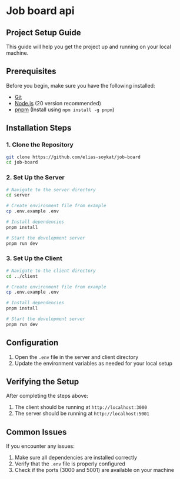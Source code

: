 # Job board api

## Project Setup Guide

This guide will help you get the project up and running on your local machine.

## Prerequisites

Before you begin, make sure you have the following installed:

- [Git](https://git-scm.com/)
- [Node.js](https://nodejs.org/) (20 version recommended)
- [pnpm](https://pnpm.io/) (Install using `npm install -g pnpm`)

## Installation Steps

### 1. Clone the Repository

```bash
git clone https://github.com/elias-soykat/job-board
cd job-board
```

### 2. Set Up the Server

```bash
# Navigate to the server directory
cd server

# Create environment file from example
cp .env.example .env

# Install dependencies
pnpm install

# Start the development server
pnpm run dev
```

### 3. Set Up the Client

```bash
# Navigate to the client directory
cd ../client

# Create environment file from example
cp .env.example .env

# Install dependencies
pnpm install

# Start the development server
pnpm run dev
```

## Configuration

1. Open the `.env` file in the server and client directory
2. Update the environment variables as needed for your local setup

## Verifying the Setup

After completing the steps above:

1. The client should be running at `http://localhost:3000`
2. The server should be running at `http://localhost:5001`

## Common Issues

If you encounter any issues:

1. Make sure all dependencies are installed correctly
2. Verify that the `.env` file is properly configured
3. Check if the ports (3000 and 5001) are available on your machine
